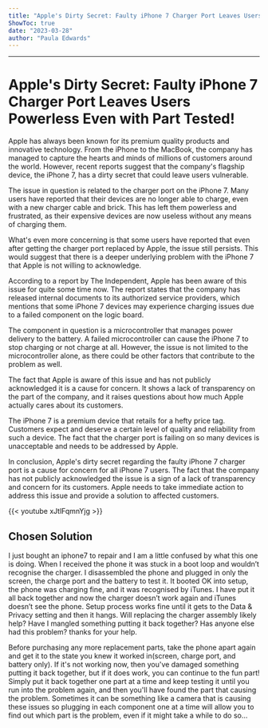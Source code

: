 ```yaml
---
title: "Apple's Dirty Secret: Faulty iPhone 7 Charger Port Leaves Users Powerless Even with Part Tested!"
ShowToc: true 
date: "2023-03-28"
author: "Paula Edwards"
---
```

*****
# Apple's Dirty Secret: Faulty iPhone 7 Charger Port Leaves Users Powerless Even with Part Tested!

Apple has always been known for its premium quality products and innovative technology. From the iPhone to the MacBook, the company has managed to capture the hearts and minds of millions of customers around the world. However, recent reports suggest that the company's flagship device, the iPhone 7, has a dirty secret that could leave users vulnerable.

The issue in question is related to the charger port on the iPhone 7. Many users have reported that their devices are no longer able to charge, even with a new charger cable and brick. This has left them powerless and frustrated, as their expensive devices are now useless without any means of charging them.

What's even more concerning is that some users have reported that even after getting the charger port replaced by Apple, the issue still persists. This would suggest that there is a deeper underlying problem with the iPhone 7 that Apple is not willing to acknowledge.

According to a report by The Independent, Apple has been aware of this issue for quite some time now. The report states that the company has released internal documents to its authorized service providers, which mentions that some iPhone 7 devices may experience charging issues due to a failed component on the logic board.

The component in question is a microcontroller that manages power delivery to the battery. A failed microcontroller can cause the iPhone 7 to stop charging or not charge at all. However, the issue is not limited to the microcontroller alone, as there could be other factors that contribute to the problem as well.

The fact that Apple is aware of this issue and has not publicly acknowledged it is a cause for concern. It shows a lack of transparency on the part of the company, and it raises questions about how much Apple actually cares about its customers.

The iPhone 7 is a premium device that retails for a hefty price tag. Customers expect and deserve a certain level of quality and reliability from such a device. The fact that the charger port is failing on so many devices is unacceptable and needs to be addressed by Apple.

In conclusion, Apple's dirty secret regarding the faulty iPhone 7 charger port is a cause for concern for all iPhone 7 users. The fact that the company has not publicly acknowledged the issue is a sign of a lack of transparency and concern for its customers. Apple needs to take immediate action to address this issue and provide a solution to affected customers.

{{< youtube xJtlFqmnYjg >}} 



## Chosen Solution
 I just bought an iphone7 to repair and I am a little confused by what this one is doing.
When I received the phone it was stuck in a boot loop and wouldn’t recognise the charger.  I disassembled the phone and plugged in only the screen, the charge port and the battery to test it.  It booted OK into setup, the phone was charging fine, and it was recognised by iTunes.
I have put it all back together and now the charger doesn’t work again and iTunes doesn’t see the phone.
Setup process works fine until it gets to the Data & Privacy setting and then it hangs.
Will replacing the charger assembly likely help?
Have I mangled something putting it back together?
Has anyone else had this problem?
thanks for your help.

 Before purchasing any more replacement parts, take the phone apart again and get it to the state you knew it worked in(screen, charge port, and battery only). If it's not working now, then you've damaged something putting it back together, but if it does work, you can continue to the fun part!
Simply put it back together one part at a time and keep testing it until you run into the problem again, and then you'll have found the part that causing the problem. Sometimes it can be something like a camera that is causing these issues so plugging in each component one at a time will allow you to find out which part is the problem, even if it might take a while to do so...




